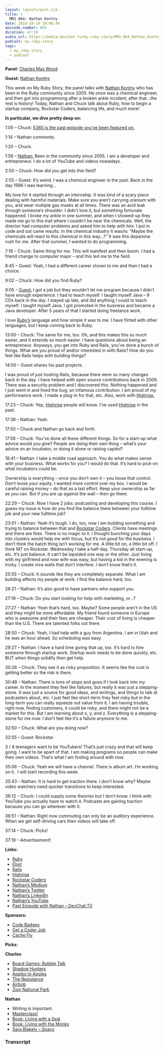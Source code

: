```yaml
---
layout: layouts/post.njk
title: >
  MRS 064: Nathan Kontny
date: 2018-10-10 10:00:49
episode_number: 065
duration: 47:19
audio_url: https://media.devchat.tv/my-ruby-story/MRS_064_Nathan_Kontny.mp3
podcast: my-ruby-story
tags:
  - my_ruby_story
  - podcast
---
```


**Panel:** [Charles Max Wood](https://twitter.com/cmaxw?ref_src=twsrc%255Egoogle%257Ctwcamp%255Eserp%257Ctwgr%255Eauthor)

**Guest:** [Nathan Kontny](https://twitter.com/natekontny?ref_src=twsrc%255Egoogle%257Ctwcamp%255Eserp%257Ctwgr%255Eauthor)

This week on My Ruby Story, the panel talks with [Nathan Kontny](https://twitter.com/natekontny?ref_src=twsrc%255Egoogle%257Ctwcamp%255Eserp%257Ctwgr%255Eauthor) who has been in the Ruby community since 2005. He once was a chemical engineer, and then got into programming after a broken ankle incident; after that...the rest is history! Today, Nathan and Chuck talk about Ruby, how to begin a startup company, Rockstar Coders, balancing life, and much more!

**In particular, we dive pretty deep on:**

1:05 – Chuck: [E365 is the past episode you’ve been featured on.](https://devchat.tv/ruby-rogues/rr-365-should-i-use-ruby-on-rails-with-nathan-kontny/)

1:14 – Nathan comments.

1:20 – Chuck.

1:56 – [Nathan:](https://twitter.com/natekontny?ref_src=twsrc%255Egoogle%257Ctwcamp%255Eserp%257Ctwgr%255Eauthor) Been in the community since 2005. I am a developer and entrepreneur. I do a lot of YouTube and videos nowadays.

2:50 – Chuck: How did you get into this field?

2:55 – Guest: It’s weird. I was a chemical engineer in the past. Back in the day 1996 I was learning...

My love for it started through an internship. It was kind of a scary place dealing with harmful materials. Make sure you aren’t carrying uranium with you, and wear multiple gas masks at all times. There was an acid leak through someone’s shoulder. I didn’t love it, but something fortunate happened. I broke my ankle in one summer, and when I showed-up they made me go to this trail where I couldn’t be near the chemicals. Well, the director had computer problems and asked him to help with him. I put in code and out came results. In the chemical industry it was/is: “Maybe the chemicals will react to this chemical in this way...?” It was this dopamine rush for me. After that summer, I wanted to do programming.

7:16 – Chuck: Same thing for me. This will manifest and then boom. I had a friend change to computer major – and this led me to the field.

8:45 – Guest: Yeah, I had a different career shown to me and then I had a choice.

9:02 – Chuck: How did you find Ruby?

9:05 – [Guest:](https://twitter.com/natekontny?ref_src=twsrc%255Egoogle%257Ctwcamp%255Eserp%257Ctwgr%255Eauthor) I got a job but they wouldn’t let me program because I didn’t have enough experience. I had to teach myself. I taught myself Java – 9 CDs back in the day. I stayed up late, and did anything I could to teach myself. I taught myself Java. I got promoted in the business and became a Java developer. After 5 years of that I started doing freelance work.

I love [Ruby’s](https://www.ruby-lang.org/en/) language and how simple it was to me. I have flirted with other languages, but I keep coming back to Ruby.

13:00 – Chuck: The same for me, too. Oh, and this makes this so much easier, and it extends so much easier. I have questions about being an entrepreneur. Anyways, you get into Ruby and Rails, you’ve done a bunch of things. What are you proud of and/or interested in with Rails? How do you feel like Rails helps with building things?

14:00 – Guest shares his past projects.&nbsp;

I was proud of just hosting Rails, because there were so many changes back in the day. I have helped with open source contributions back in 2009. There was a security problem and I discovered this. Nothing happened and I just went in and fixed the bug; an infamous contribution. I am proud of my performance work. I made a plug-in for that, etc. Also, work with [Highrise.](https://highrisehq.com)

17:23 – Chuck: Yep, [Highrise](https://highrisehq.com) people will know. I’ve used [Highrise](https://highrisehq.com) in the past.

17:38 – Nathan: Yeah.

17:50 – Chuck and Nathan go back and forth.

17:58 – Chuck: You’ve done all these different things. So for a start-up what advice would you give? People are doing their own thing – what’s your advice on an incubator, or doing it alone or raising capitol?

18:41 – Nathan: I take a middle road approach. You do what makes sense with your business. What works for you? I would do that. It’s hard to pick-on what incubators could be.

Ownership is everything – once you don’t own it – you loose that control. Don’t loose your equity. I wanted more control over my box. I would be careful raising money – do that as a last effort. Keep your ownership as far as you can. But if you are up against the wall – then go there.

22:29 – Chuck: Now I have 2 jobs: podcasting and developing this course. I guess my issue is how do you find the balance there between your fulltime job and your new fulltime job?

23:01 – Nathan: Yeah it’s tough. I do, too, now I am building something and trying to balance between that and [Rockstar Coders](https://www.linkedin.com/in/nathankontny). Clients have meetings and there are fires. There is no magic to it. I thought bunching your days into clusters would help me with focus, but it’s not good for the business. I don’t think the batch thing isn’t working for me. A little bit on, a little bit off. I think MT on Rockstar. Wednesday I take a half-day. Thursday all start-up, etc. It’s just balance. It can’t be lopsided one way or the other. Just living with my girlfriend and now wife was easy, but having a kid in the evening is tricky. I create nice walls that don’t interfere. I don’t know that’s it.

25:55 – Chuck: It sounds like they are completely separate. What I am building affects my people at work. I find the balance hard, too.

26:21 – Nathan: It’s also good to have partners who support you.

27:19 – Chuck: Do you start looking for help with marketing, or...?

27:27 – Nathan: Yeah that’s hard, too. Maybe? Some people aren’t in the US and they might be more affordable. My friend found someone in Europe who is awesome and their fees are cheaper. Their cost of living is cheaper than the U.S. There are talented folks out there.

28:50 – Chuck: Yeah, I had help with a guy from Argentina. I am in Utah and he was an hour ahead. So scheduling was easy.

29:27 – Nathan: I have a hard time giving that up, too. It’s hard to hire someone through startup work. Startup work needs to be done quickly, etc. BUT when things solidify then get help.

30:28 – Chuck: They see it as risky proposition. It seems like the cost is getting better so the risk is there.

30:48 – Nathan: There is tons of stops and goes if I look back into my career. In the moment they feel like failures, but really it was just a stepping-stone. It was just a source for good ideas, and writings, and things to talk at podcasters about, etc. I just feel like short-term they feel risky but in the long-term you can really squeeze out value from it. I am having trouble, right now, finding customers, it could be risky, and there might not be a market for this. But I am learning about x, y, and z. Everything is a stepping-stone for me now. I don’t feel like it’s a failure anymore to me.

32:50 – Chuck: What are you doing now?

32:55 – Guest: Rockstar.

3 / 4 teenagers want to be YouTubers! That’s just crazy and that will keep going. I want to be apart of that. I am making programs so people can make their own videos. That’s what I am fooling around with now.

35:06 – Chuck: Yeah we will have a channel. There is album art. I’m working on it.&nbsp; I will start recording this week.

35:43 – Nathan: It is hard to get traction there. I don’t know why? Maybe video watchers need quicker transitions to keep interested.

36:12 – Chuck: I could supply some theories but I don’t know. I think with YouTube you actually have to watch it. Podcasts are gaining traction because you can go wherever with it.

36:51 – Nathan: Right now commuting can only be an auditory experience. When we get self-driving cars then videos will take off.

37:14 – Chuck: Picks!

37:19 – Advertisement!&nbsp;

**Links:**

- [Ruby](https://www.ruby-lang.org/en/)
- [Elixir](https://elixir-lang.org)
- [Rails](https://github.com/rails/rails)
- [Highrise](https://highrisehq.com)
- [Rockstar Coders](https://www.rockstarcoders.com)
- [Nathan’s Medium](https://medium.com/@natekontny)
- [Nathan’s Twitter](https://twitter.com/natekontny?ref_src=twsrc%255Egoogle%257Ctwcamp%255Eserp%257Ctwgr%255Eauthor)
- [Nathan’s LinkedIn](https://www.linkedin.com/in/nathankontny)
- [Nathan’s YouTube](https://www.youtube.com/nathankontny)
- [Past Episode with Nathan – DevChat.TV](https://devchat.tv/ruby-rogues/rr-365-should-i-use-ruby-on-rails-with-nathan-kontny/)

**Sponsors:**

- [Code Badges](https://codebadge.org/)
- [Get a Coder Job](https://getacoderjob.com/)
- [Cache Fly](https://www.cachefly.com)

**Picks:**

**Charles**

- [Board Games: Bubble Talk](https://www.amazon.com/Techno-Source-0900-Bubble-Talk/dp/B003LL8XMM)
- [Shadow Hunters](https://www.amazon.com/Z-Man-Games-7030-Shadow-Hunters/dp/B001DY2EJM)
- [Apples to Apples](https://www.amazon.com/Mattel-Apples-Party-Box-Game/dp/B00H4OKN48)
- [The Resistance](https://www.amazon.com/Indie-Boards-Cards-Resistance-Dystopian/dp/B008A2BA8G)
- [Airbnb](https://www.airbnb.com)
- [Zion National Park](https://www.nps.gov/zion/index.htm)

**Nathan**

- Writing is important.
- [Masterclass!](https://www.masterclass.com/classes/malcolm-gladwell-teaches-writing)
- [Book: Living with a Seal](https://www.amazon.com/Living-SEAL-Training-Toughest-Planet-ebook/dp/B00U6DNZB2/ref=sr_1_1?s=digital-text&ie=UTF8&qid=1539116085&sr=1-1&keywords=living+with+a+seal)
- [Book: Living with the Monks](https://www.amazon.com/Living-Monks-Turning-Happiness-Gratitude/dp/1478993421)
- [Sara Blakely – Spanx](https://en.wikipedia.org/wiki/Sara_Blakely)

### Transcript
